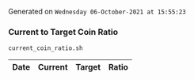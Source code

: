 Generated on `Wednesday 06-October-2021 at 15:55:23`

### Current to Target Coin Ratio
`current_coin_ratio.sh`

Date|Current|Target|Ratio
---|---|---|---
